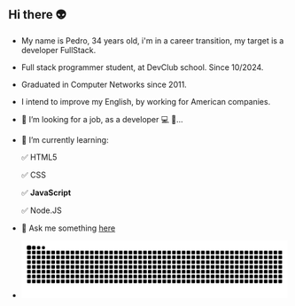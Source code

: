 ## Hi there :alien:

-  My name is Pedro, 34 years old, i'm in a career transition, my target is a developer FullStack.

- Full stack programmer student, at DevClub school. Since 10/2024.

- Graduated in Computer Networks since 2011.

- I intend to improve my English, by working for American companies.

- 🔭 I’m looking for a job, as a developer 💻 💾...
- 🌱 I’m currently learning:
  <p>✅ HTML5</p>
  <p>✅ CSS </p>
  <p>✅ <b>JavaScript</b> </p>
  <p>✅ Node.JS </p>
- 💬 Ask me something [here](https://www.linkedin.com/in/devpedroferreira/)

- ![snake gif](https://github.com/devpedroferreira/devpedroferreira/blob/output/github-contribution-grid-snake-dark.svg)
